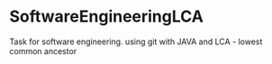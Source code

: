 # SoftwareEngineeringLCA
Task for software engineering. using git with JAVA and LCA - lowest common ancestor
